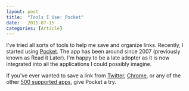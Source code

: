 ```yaml
---
layout: post
title:  "Tools I Use: Pocket"
date:   2015-07-15
categories: [Article]
---
```

I've tried all sorts of tools to help me save and organize links. Recently, I started using [Pocket](https://getpocket.com). The app has been around since 2007 (previously known as Read it Later). I'm happy to be a late adopter as it is now integrated into all the applications I could possibly imagine.

If you've ever wanted to save a link from [Twitter](http://help.getpocket.com/customer/portal/articles/482762-how-to-save-from-twitter-for-iphone), [Chrome](https://getpocket.com/chrome/), or any of the other [500 supported apps](https://getpocket.com/apps/), give Pocket a try.
